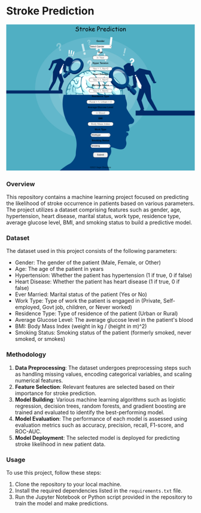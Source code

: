 # Stroke Prediction

![](Images/screenshot.png)

### Overview
This repository contains a machine learning project focused on predicting the likelihood of stroke occurrence in patients based on various parameters. The project utilizes a dataset comprising features such as gender, age, hypertension, heart disease, marital status, work type, residence type, average glucose level, BMI, and smoking status to build a predictive model.

### Dataset
The dataset used in this project consists of the following parameters:
- Gender: The gender of the patient (Male, Female, or Other)
- Age: The age of the patient in years
- Hypertension: Whether the patient has hypertension (1 if true, 0 if false)
- Heart Disease: Whether the patient has heart disease (1 if true, 0 if false)
- Ever Married: Marital status of the patient (Yes or No)
- Work Type: Type of work the patient is engaged in (Private, Self-employed, Govt job, children, or Never worked)
- Residence Type: Type of residence of the patient (Urban or Rural)
- Average Glucose Level: The average glucose level in the patient's blood
- BMI: Body Mass Index (weight in kg / (height in m)^2)
- Smoking Status: Smoking status of the patient (formerly smoked, never smoked, or smokes)

### Methodology
1. **Data Preprocessing**: The dataset undergoes preprocessing steps such as handling missing values, encoding categorical variables, and scaling numerical features.
2. **Feature Selection**: Relevant features are selected based on their importance for stroke prediction.
3. **Model Building**: Various machine learning algorithms such as logistic regression, decision trees, random forests, and gradient boosting are trained and evaluated to identify the best-performing model.
4. **Model Evaluation**: The performance of each model is assessed using evaluation metrics such as accuracy, precision, recall, F1-score, and ROC-AUC.
5. **Model Deployment**: The selected model is deployed for predicting stroke likelihood in new patient data.

### Usage
To use this project, follow these steps:
1. Clone the repository to your local machine.
2. Install the required dependencies listed in the `requirements.txt` file.
3. Run the Jupyter Notebook or Python script provided in the repository to train the model and make predictions.



